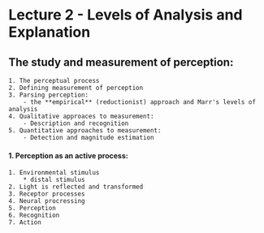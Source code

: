 Lecture 2 - Levels of Analysis and Explanation
================================================
The study and measurement of perception:    
-----------------------------------------
	1. The perceptual process  
	2. Defining measurement of perception  
	3. Parsing perception:
		- the **empirical** (reductionist) approach and Marr's levels of analysis  
	4. Qualitative approaces to measurement:  
		- Description and recognition  
	5. Quantitative approaches to measurement:  
		- Detection and magnitude estimation  
	
#### 1. Perception as an active process:
	1. Environmental stimulus  
		* distal stimulus
	2. Light is reflected and transformed
	3. Receptor processes
	4. Neural procressing
	5. Perception
	6. Recognition
	7. Action  





